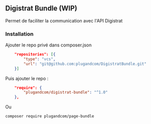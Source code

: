 ## Digistrat Bundle (WIP)

Permet de faciliter la communication avec l'API Digistrat


### Installation 
Ajouter le repo privé dans composer.json

```json
    "repositories": [{
        "type": "vcs",
        "url": "git@github.com:plugandcom/DigistratBundle.git"
    }]
```

Puis ajouter le repo :

```json
    "require": {
        "plugandcom/digistrat-bundle": "^1.0"
    },
```

Ou

    composer require plugandcom/page-bundle
